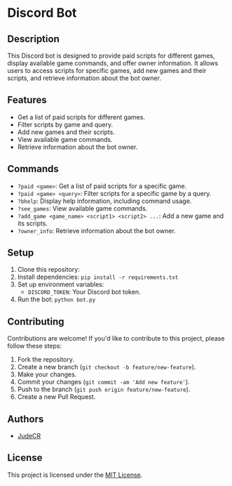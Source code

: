 # Discord Bot

## Description
This Discord bot is designed to provide paid scripts for different games, display available game commands, and offer owner information. It allows users to access scripts for specific games, add new games and their scripts, and retrieve information about the bot owner.

## Features
- Get a list of paid scripts for different games.
- Filter scripts by game and query.
- Add new games and their scripts.
- View available game commands.
- Retrieve information about the bot owner.

## Commands
- `?paid <game>`: Get a list of paid scripts for a specific game.
- `?paid <game> <query>`: Filter scripts for a specific game by a query.
- `?bhelp`: Display help information, including command usage.
- `?see_games`: View available game commands.
- `?add_game <game_name> <script1> <script2> ...`: Add a new game and its scripts.
- `?owner_info`: Retrieve information about the bot owner.

## Setup
1. Clone this repository:
2. Install dependencies: `pip install -r requirements.txt`
3. Set up environment variables:
   - `DISCORD_TOKEN`: Your Discord bot token.
4. Run the bot: `python bot.py`

## Contributing
Contributions are welcome! If you'd like to contribute to this project, please follow these steps:
1. Fork the repository.
2. Create a new branch (`git checkout -b feature/new-feature`).
3. Make your changes.
4. Commit your changes (`git commit -am 'Add new feature'`).
5. Push to the branch (`git push origin feature/new-feature`).
6. Create a new Pull Request.

## Authors
- [JudeCR](https://github.com/JudeCR)

## License
This project is licensed under the [MIT License](https://opensource.org/licenses/MIT).
